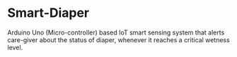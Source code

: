 # Smart-Diaper
Arduino Uno (Micro-controller) based IoT smart sensing system that alerts care-giver about the status of diaper, whenever it reaches a critical wetness level.
